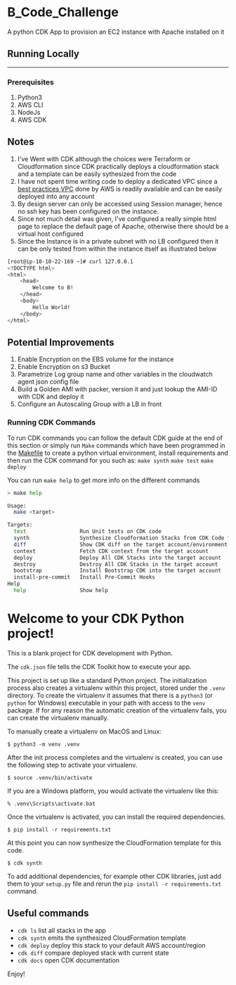 # B_Code_Challenge
A python CDK App to provision an EC2 instance with Apache installed on it

## Running Locally
---
### Prerequisites
1. Python3
2. AWS CLI
3. NodeJs
4. AWS CDK

## Notes
1. I've Went with CDK although the choices were Terraform or Cloudformation since CDK practically deploys a cloudformation stack and a template can be easily sythesized from the code
2. I have not spent time writing code to deploy a dedicated VPC since a [best practices VPC](https://docs.aws.amazon.com/quickstart/latest/vpc/architecture.html) done by AWS is readily available and can be easily deployed into any account
3. By design server can only be accessed using Session manager, hence no ssh key has been configured on the instance.
4. Since not much detail was given, I've configured a really simple html page to replace the default page of Apache, otherwise there should be a virtual host configured
5. Since the Instance is in a private subnet with no LB configured then it can be only tested from within the instance itself as illustrated below

```bash
[root@ip-10-10-22-169 ~]# curl 127.0.0.1
<!DOCTYPE html>
<html>
    <head>
        Welcome to B!
    </head>
    <body>
        Hello World!
    </body>
</html>
```
## Potential Improvements
1. Enable Encryption on the EBS volume for the instance
2. Enable Encryption on s3 Bucket
3. Parametrize Log group name and other variables in the cloudwatch agent json config file
4. Build a Golden AMI with packer, version it and just lookup the AMI-ID with CDK and deploy it
5. Configure an Autoscaling Group with a LB in front


### Running CDK Commands
To run CDK commands you can follow the default CDK guide at the end of this section or simply run `Make` commands which have been programmed in the [Makefile](./Makefile) to create a python virtual environment, install requirements and then run the CDK command for you such as:
`make synth`
`make test`
`make deploy` 

You can run `make help` to get more info on the different commands
```bash
> make help     

Usage:
  make <target>

Targets:
  test                 Run Unit tests on CDK code
  synth                Synthesize Cloudformation Stacks from CDK Code for the target account/environment
  diff                 Show CDK diff on the target account/environment
  context              Fetch CDK context from the target account
  deploy               Deploy All CDK Stacks into the target account
  destroy              Destroy All CDK Stacks in the target account
  bootstrap            Install Bootstrap CDK into the target account
  install-pre-commit   Install Pre-Commit Hooks
Help
  help                 Show help
```

# Welcome to your CDK Python project!

This is a blank project for CDK development with Python.

The `cdk.json` file tells the CDK Toolkit how to execute your app.

This project is set up like a standard Python project.  The initialization
process also creates a virtualenv within this project, stored under the `.venv`
directory.  To create the virtualenv it assumes that there is a `python3`
(or `python` for Windows) executable in your path with access to the `venv`
package. If for any reason the automatic creation of the virtualenv fails,
you can create the virtualenv manually.

To manually create a virtualenv on MacOS and Linux:

```
$ python3 -m venv .venv
```

After the init process completes and the virtualenv is created, you can use the following
step to activate your virtualenv.

```
$ source .venv/bin/activate
```

If you are a Windows platform, you would activate the virtualenv like this:

```
% .venv\Scripts\activate.bat
```

Once the virtualenv is activated, you can install the required dependencies.

```
$ pip install -r requirements.txt
```

At this point you can now synthesize the CloudFormation template for this code.

```
$ cdk synth
```

To add additional dependencies, for example other CDK libraries, just add
them to your `setup.py` file and rerun the `pip install -r requirements.txt`
command.

## Useful commands

 * `cdk ls`          list all stacks in the app
 * `cdk synth`       emits the synthesized CloudFormation template
 * `cdk deploy`      deploy this stack to your default AWS account/region
 * `cdk diff`        compare deployed stack with current state
 * `cdk docs`        open CDK documentation

Enjoy!
